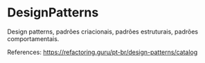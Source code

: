 # DesignPatterns
Design patterns, padrões criacionais, padrões estruturais, padrões comportamentais.



References: https://refactoring.guru/pt-br/design-patterns/catalog
